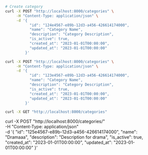 ```bash
# Create category
curl -X POST "http://localhost:8000/categories" \
     -H "Content-Type: application/json" \
     -d '{
           "id": "124e4567-e89b-12d3-a456-426614174000", 
           "name": "Category Name", 
           "description": "Category Description", 
           "is_active": true, 
           "created_at": "2023-01-01T00:00:00",
           "updated_at": "2023-01-01T00:00:00"
         }'
```

```bash
curl -X POST "http://localhost:8000/categories" \
     -H "Content-Type: application/json" \
     -d '{
           "id": "123e4567-e89b-12d3-a456-426614174000", 
           "name": "Category Name", 
           "description": "Category Description", 
           "is_active": true, 
           "created_at": "2023-01-01T00:00:00",
           "updated_at": "2023-01-01T00:00:00"
         }'
```



```bash
curl -X GET "http://localhost:8000/categories"
```


curl -X POST "http://localhost:8000/categories/" \
     -H "Content-Type: application/json" \
     -d '{
           "id": "125e4567-e89b-12d3-a456-426614174000", 
           "name": "Dramaaa", 
           "description": "Description for drama", 
           "is_active": true, 
           "created_at": "2023-01-01T00:00:00",
           "updated_at": "2023-01-01T00:00:00"
         }'
